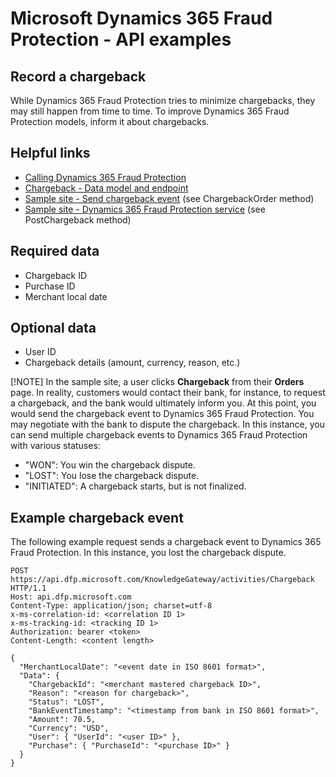 # Microsoft Dynamics 365 Fraud Protection - API examples
## Record a chargeback

While Dynamics 365 Fraud Protection tries to minimize chargebacks, they may still happen from time to time. To improve Dynamics 365 Fraud Protection models, inform it about chargebacks.

## Helpful links
- [Calling Dynamics 365 Fraud Protection](./Authenticate&#32;and&#32;call&#32;Fraud&#32;Protection.md)
- [Chargeback - Data model and endpoint](https://apidocs.microsoft.com/services/graphriskapi#/KnowledgeGatewayEvent/KnowledgeGatewayEventActivitiesChargebackPost)
- [Sample site - Send chargeback event](../src/Web/Controllers/OrderController.cs) (see ChargebackOrder method)
- [Sample site - Dynamics 365 Fraud Protection service](../src/Infrastructure/Services/FraudProtectionService.cs) (see PostChargeback method)

## Required data
- Chargeback ID
- Purchase ID
- Merchant local date

## Optional data
- User ID
- Chargeback details (amount, currency, reason, etc.)

[!NOTE]
In the sample site, a user clicks **Chargeback** from their **Orders** page. In reality, customers would contact their bank, for instance, to request a chargeback, and the bank would ultimately inform you. At this point, you would send the chargeback event to Dynamics 365 Fraud Protection. You may negotiate with the bank to dispute the chargeback. In this instance, you can send multiple chargeback events to Dynamics 365 Fraud Protection with various statuses:
- "WON": You win the chargeback dispute.
- "LOST": You lose the chargeback dispute.
- "INITIATED": A chargeback starts, but is not finalized.

## Example chargeback event
The following example request sends a chargeback event to Dynamics 365 Fraud Protection. In this instance, you lost the chargeback dispute.
```http
POST https://api.dfp.microsoft.com/KnowledgeGateway/activities/Chargeback HTTP/1.1
Host: api.dfp.microsoft.com
Content-Type: application/json; charset=utf-8
x-ms-correlation-id: <correlation ID 1>
x-ms-tracking-id: <tracking ID 1>
Authorization: bearer <token>
Content-Length: <content length>

{
  "MerchantLocalDate": "<event date in ISO 8601 format>",
  "Data": {
    "ChargebackId": "<merchant mastered chargeback ID>",
    "Reason": "<reason for chargeback>",
    "Status": "LOST",
    "BankEventTimestamp": "<timestamp from bank in ISO 8601 format>",
    "Amount": 70.5,
    "Currency": "USD",
    "User": { "UserId": "<user ID>" },
    "Purchase": { "PurchaseId": "<purchase ID>" }
  }
}
```
